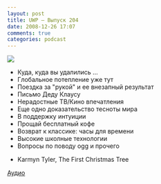 ```yaml
---
layout: post
title: UWP – Выпуск 204
date: 2008-12-26 17:07
comments: true
categories: podcast
---
```

![](https://podcast.umputun.com/images/uwp/uwp204.jpg)


- Куда, куда вы удалились ...
- Глобальное потепление уже тут
- Поездка за "рукой" и ее внезапный результат
- Письмо Деду Клаусу
- Нерадостные ТВ/Кино впечатления
- Еще одно доказательство тесноты мира
- В поддержку интуиции
- Прощай бесплатный кофе
- Возврат к классике: часы для времени
- Высокие школные технологии
- Вопросы по поводу ogg и прочего


* Karmyn Tyler, The First Christmas Tree

[Аудио](http://archive.rucast.net/uwp/media/ump_podcast204.mp3)
<audio src="http://archive.rucast.net/uwp/media/ump_podcast204.mp3" preload="none">
